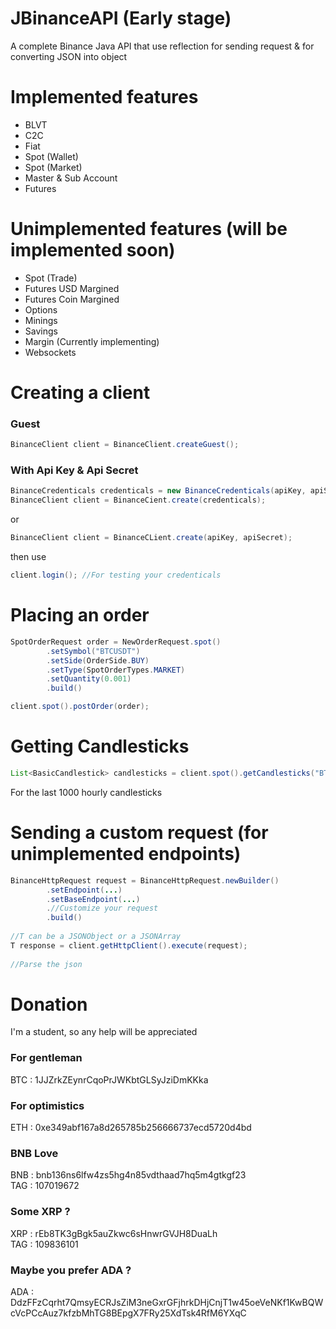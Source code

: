 # JBinanceAPI (Early stage)
A complete Binance Java API that use reflection for sending request & for converting JSON into object

# Implemented features

* BLVT
* C2C
* Fiat
* Spot (Wallet)
* Spot (Market)
* Master & Sub Account
* Futures

# Unimplemented features (will be implemented soon)

* Spot (Trade)
* Futures USD Margined
* Futures Coin Margined
* Options
* Minings
* Savings
* Margin (Currently implementing)
* Websockets

# Creating a client

### Guest
```java
BinanceClient client = BinanceClient.createGuest();
```

### With Api Key & Api Secret

```java
BinanceCredenticals credenticals = new BinanceCredenticals(apiKey, apiSecret);
BinanceClient client = BinanceCient.create(credenticals);  
```
or  
```java
BinanceClient client = BinanceCLient.create(apiKey, apiSecret);
```
then use  
```java
client.login(); //For testing your credenticals
```
# Placing an order

```java
SpotOrderRequest order = NewOrderRequest.spot()
        .setSymbol("BTCUSDT")
        .setSide(OrderSide.BUY)
        .setType(SpotOrderTypes.MARKET)
        .setQuantity(0.001)
        .build()

client.spot().postOrder(order);
```

# Getting Candlesticks

```java
List<BasicCandlestick> candlesticks = client.spot().getCandlesticks("BTCUSDT", Intervals.HOUR_1, 1000);
```
For the last 1000 hourly candlesticks

# Sending a custom request (for unimplemented endpoints)
```java
BinanceHttpRequest request = BinanceHttpRequest.newBuilder()
        .setEndpoint(...)
        .setBaseEndpoint(...)
        .//Customize your request
        .build()
  
//T can be a JSONObject or a JSONArray
T response = client.getHttpClient().execute(request);
  
//Parse the json
```
# Donation
I'm a student, so any help will be appreciated
### For gentleman
BTC : 1JJZrkZEynrCqoPrJWKbtGLSyJziDmKKka
### For optimistics
ETH : 0xe349abf167a8d265785b256666737ecd5720d4bd
### BNB Love
BNB : bnb136ns6lfw4zs5hg4n85vdthaad7hq5m4gtkgf23  
TAG : 107019672
### Some XRP ?
XRP : rEb8TK3gBgk5auZkwc6sHnwrGVJH8DuaLh  
TAG : 109836101
### Maybe you prefer ADA ?
ADA : DdzFFzCqrht7QmsyECRJsZiM3neGxrGFjhrkDHjCnjT1w45oeVeNKf1KwBQWcVcPCcAuz7kfzbMhTG8BEpgX7FRy25XdTsk4RfM6YXqC
